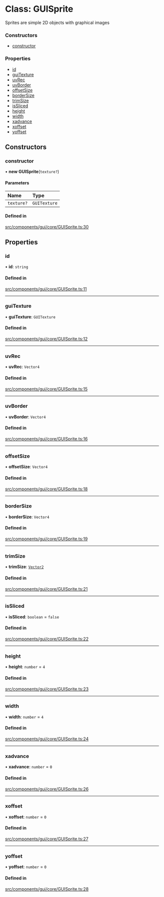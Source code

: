 # Class: GUISprite

Sprites are simple 2D objects with graphical images

### Constructors

- [constructor](GUISprite.md#constructor)

### Properties

- [id](GUISprite.md#id)
- [guiTexture](GUISprite.md#guitexture)
- [uvRec](GUISprite.md#uvrec)
- [uvBorder](GUISprite.md#uvborder)
- [offsetSize](GUISprite.md#offsetsize)
- [borderSize](GUISprite.md#bordersize)
- [trimSize](GUISprite.md#trimsize)
- [isSliced](GUISprite.md#issliced)
- [height](GUISprite.md#height)
- [width](GUISprite.md#width)
- [xadvance](GUISprite.md#xadvance)
- [xoffset](GUISprite.md#xoffset)
- [yoffset](GUISprite.md#yoffset)

## Constructors

### constructor

• **new GUISprite**(`texture?`)

#### Parameters

| Name | Type |
| :------ | :------ |
| `texture?` | `GUITexture` |

#### Defined in

[src/components/gui/core/GUISprite.ts:30](https://github.com/Orillusion/orillusion/blob/main/src/components/gui/core/GUISprite.ts#L30)

## Properties

### id

• **id**: `string`

#### Defined in

[src/components/gui/core/GUISprite.ts:11](https://github.com/Orillusion/orillusion/blob/main/src/components/gui/core/GUISprite.ts#L11)

___

### guiTexture

• **guiTexture**: `GUITexture`

#### Defined in

[src/components/gui/core/GUISprite.ts:12](https://github.com/Orillusion/orillusion/blob/main/src/components/gui/core/GUISprite.ts#L12)

___

### uvRec

• **uvRec**: `Vector4`

#### Defined in

[src/components/gui/core/GUISprite.ts:15](https://github.com/Orillusion/orillusion/blob/main/src/components/gui/core/GUISprite.ts#L15)

___

### uvBorder

• **uvBorder**: `Vector4`

#### Defined in

[src/components/gui/core/GUISprite.ts:16](https://github.com/Orillusion/orillusion/blob/main/src/components/gui/core/GUISprite.ts#L16)

___

### offsetSize

• **offsetSize**: `Vector4`

#### Defined in

[src/components/gui/core/GUISprite.ts:18](https://github.com/Orillusion/orillusion/blob/main/src/components/gui/core/GUISprite.ts#L18)

___

### borderSize

• **borderSize**: `Vector4`

#### Defined in

[src/components/gui/core/GUISprite.ts:19](https://github.com/Orillusion/orillusion/blob/main/src/components/gui/core/GUISprite.ts#L19)

___

### trimSize

• **trimSize**: [`Vector2`](Vector2.md)

#### Defined in

[src/components/gui/core/GUISprite.ts:21](https://github.com/Orillusion/orillusion/blob/main/src/components/gui/core/GUISprite.ts#L21)

___

### isSliced

• **isSliced**: `boolean` = `false`

#### Defined in

[src/components/gui/core/GUISprite.ts:22](https://github.com/Orillusion/orillusion/blob/main/src/components/gui/core/GUISprite.ts#L22)

___

### height

• **height**: `number` = `4`

#### Defined in

[src/components/gui/core/GUISprite.ts:23](https://github.com/Orillusion/orillusion/blob/main/src/components/gui/core/GUISprite.ts#L23)

___

### width

• **width**: `number` = `4`

#### Defined in

[src/components/gui/core/GUISprite.ts:24](https://github.com/Orillusion/orillusion/blob/main/src/components/gui/core/GUISprite.ts#L24)

___

### xadvance

• **xadvance**: `number` = `0`

#### Defined in

[src/components/gui/core/GUISprite.ts:26](https://github.com/Orillusion/orillusion/blob/main/src/components/gui/core/GUISprite.ts#L26)

___

### xoffset

• **xoffset**: `number` = `0`

#### Defined in

[src/components/gui/core/GUISprite.ts:27](https://github.com/Orillusion/orillusion/blob/main/src/components/gui/core/GUISprite.ts#L27)

___

### yoffset

• **yoffset**: `number` = `0`

#### Defined in

[src/components/gui/core/GUISprite.ts:28](https://github.com/Orillusion/orillusion/blob/main/src/components/gui/core/GUISprite.ts#L28)
